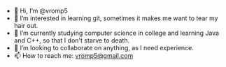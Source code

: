 - 👋 Hi, I’m @vromp5
- 👀 I’m interested in learning git, sometimes it makes me want to tear my hair out.
- 🌱 I’m currently studying computer science in college and learning Java and C++, so that I don't starve to death.
- 💞️ I’m looking to collaborate on anything, as I need experience.
- 📫 How to reach me: vromp5@gmail.com

<!---
vromp5/vromp5 is a ✨ special ✨ repository because its `README.md` (this file) appears on your GitHub profile.
You can click the Preview link to take a look at your changes.
--->
